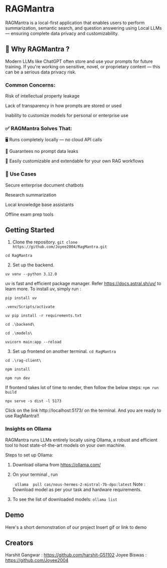 
# RAGMantra

RAGMantra is a local-first application that enables users to perform summarization, semantic search, and question answering using Local LLMs — ensuring complete data privacy and customizability.

## 🚨 Why RAGMantra ?

Modern LLMs like ChatGPT often store and use your prompts for future training. If you're working on sensitive, novel, or proprietary content — this can be a serious data privacy risk.

### Common Concerns:
Risk of intellectual property leakage

Lack of transparency in how prompts are stored or used

Inability to customize models for personal or enterprise use


### ✅ RAGMantra Solves That:
🖥️ Runs completely locally — no cloud API calls

🔐 Guarantees no prompt data leaks

🔄 Easily customizable and extendable for your own RAG workflows

### 🧪 Use Cases
Secure enterprise document chatbots

Research summarization

Local knowledge base assistants

Offline exam prep tools




## Getting Started

1. Clone the repository.
`git clone https://github.com/Joyee2004/RagMantra.git`

`cd RagMantra`

2. Set up the backend.

`uv venv --python 3.12.0`

uv is fast and efficient package manager. Refer https://docs.astral.sh/uv/ to learn more.
To install uv, simply run :

`pip install uv`

`.venv/Scripts/activate`

`uv pip install -r requirements.txt`

`cd .\backend\`

`cd .\models\`

`uvicorn main:app --reload`

3. Set up frontend on another terminal.
`cd RagMantra`

`cd .\rag-client\`

`npm install`

`npm run dev`

If frontend takes lot of time to render, then follow the below steps:
`npm run build`

`npx serve -s dist -l 5173`

Click on the link http://localhost:5173/ on the terminal. And you are ready to use RagMantra!!

### Insights on Ollama
RAGMantra runs LLMs entirely locally using Ollama, a robust and efficient tool to host state-of-the-art models on your own machine.

Steps to set up Ollama:
1. Download ollama from  https://ollama.com/
2. On your terminal , run

   ` ollama  pull cas/nous-hermes-2-mistral-7b-dpo:latest`
Note : Download model as per your task and hardware requirements.
3. To see the list of downloaded models:
    `ollama list`
## Demo

Here's a short demonstration of our project
Insert gif or link to demo

## Creators
Harshit Gangwar : https://github.com/harshit-G51102
Joyee Biswas : https://github.com/Joyee2004

